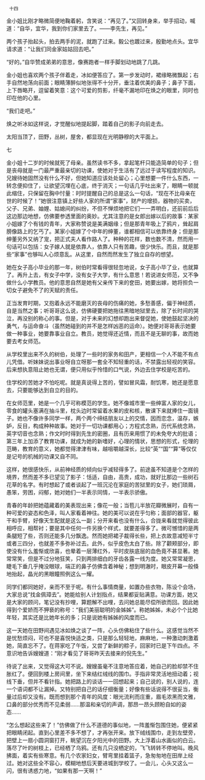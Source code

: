      十四 

   金小姐比刚才略微简便地鞠着躬，含笑说：“再见了。”又回转身来，举手招动，喊道：“自华，宜华，我到你们家里去了。——李先生，再见。” 

   两个孩子抬起头，拍去两手的泥，就跑了过来。毅公也踱过来，殷勤地点头。宜华请求道：“让我们同金家姑姑回去吧。” 

   “好的。”自华赞成弟弟的意思，像赛跑者一样手脚划动地跳了几跳。 

   金小姐也喜欢两个孩子伴着走，冰如便答应了。第一步发动时，裙缘略微飘起；右手自然地荡向前面；眼睛薄醉似地张得不十分开，垂注着优美的鼻子；鼻子下面，上下唇略开，逗留着笑意：这个可爱的剪影，纤毫不漏地印在焕之的眼里，同时也印在他的心里。 

   “我们走吧。” 

   焕之听冰如这样说，才觉醒似地提起脚，踏着自己的影子向前走去。 

   太阳当顶了，田野，丛树，屋舍，都显现在光明静穆的大平面上。 

   七

   金小姐十二岁的时候就死了母亲。虽然读书不多，拿起笔杆只能造简单的句子；但是丧母就是一门最严重最亲切的功课，使她对于生活有了远过于读写程度的知识。兄嫂待她固然没有什么不好，但她知道应该处处留心；心里想要一件什么东西，一转念便抑住了，让欲望沉埋在心底，终于消灭；一句话几乎吐出来了，眼睛一顿就此缩住，只保留在胸中忖量：时时提醒自己的总是这么一句话，“现在不比母亲在世的时候了！”她很注意镇上好些人家的所谓“家事”，财产的增损，器物的买卖，父子、兄弟、妯娌、姑媳间的纠纷，不但不惮烦地把它们一一弄明白，还前前后后这边那边地想，仿佛要参透里面的奥妙。尤其注意的是女郎出嫁以后的故事：某家小姐嫁了个有钱的青年，大家称赞说是美满姻缘；但是那青年吸上了鸦片，耸起肩膀像路上的乞丐了。某家小姐嫁了个中年的绅董，谁都相信可以依靠终身；但是那绅董另外又纳了宠，把正式夫人看作路人了。种种的花样，数也数不清，然而用一句话可以包括：女子嫁人就是依靠人，依靠人只有苦趣，很少快乐。而且，就是那些“家事”也够叫人心烦意乱。从这里，自然而然发生了独立自存的想望。 

   她在女子高小毕业的那一年，树伯时常看得很轻忽地说，女子高小毕了业，也就算了。再升上去，有女子中学，没有女子大学，有什么意思！若说进女师范，又不争做什么小学教员。他的意思自然是她有父亲传下来的奁田，她要出嫁，她将担负一切女子避免不了的天赋的责任。 

   正当发育时期，又抱着永远不能磨灭的丧母的伤痛的她，多愁善感，偏于神经质，自是当然之事；听哥哥这么说，仿佛硬要把她拖往黑暗地狱里去，除了长时间的哭泣，再没别的称心的事。但是，对于未来的幻想却跑出来督促她，使她鼓起坚决的勇气，与运命奋斗（虽然她碰到的并不是怎样凶恶的运命）。她便对哥哥表示她要做一种事业，她要靠事业自立。教员，她觉得还近情，而且不是无聊的事，故而她要去考女师范。 

   从学校里出来不久的树伯，处理了一些时的家务和田产，更相信一个人不能不有点儿凭借。听妹妹说出事业呀自立呀那一套全不知轻重的话，不禁露出轻视的笑容。后来想执意阻止她也无谓，便只用似乎怜惜的口气说，外边去住学校是吃苦的。 

   住学校的苦她才不怕吃呢。就是真说得上苦的，譬如冒风霜，耐饥寒，她还是愿意去，只要能够达到自立的目的。 

   在女师范里，她是一个几乎可称模范的学生。她不像城市里一些绅富人家的女儿，零食的罐头塞满在抽斗里，枕头边时常留着水果的皮和核，散课下来就捧住一面镜子。她也不像许多同学一样，两个两个缔结朋友以上的交情，因而恋念，温存，嫉妒，反目，构成种种故事。她对于一切功课都用心；方程式念熟，历代系统念熟，英字切音也念熟；作文时时得到先生的密圈，且有历来用惯了的未免夸大的批语；第三年上加添了教育功课，就成为她的新嗜好，心理的情状，思想的形式，伦理的范畴，教育的意义，她都觉得津津有味，越咀嚼越深长，比较“英”“国”“算”等仅仅是记号的机械的功课又自不同。 

   这样，她很感快乐，从前神经质的倾向似乎减轻得多了。前途虽不知道是个怎样的境界，然而差不多已望见了影子：恬适，自由，高贵，成功，就好比那边一些树石花草的名字。有时想起了或者谈起了一班沉沦在家庭的苦狱里的女子，她们琐屑，愚笨，劳困，闷郁，她对她们一半表示同情，一半表示骄傲。 

   青春的年龄把她蕴藏着的美表现出来；像花一般；当苞儿半放花瓣微展时，自有一种可爱的姿态和色泽，叫人家看着神往。她的美可以说在乎匀称；面部的器官，躯干和手臂，好像天生配就是这么一副；分开来看也没有什么，合拢来看就觉得彼此相呼应，相帮衬；要是其中任何一件另换个样式，就要差得多了。微可憾惜的是两条腿短了些，否则还能多几分飘逸。然而她把裙子裁得长些，把上衣故意减短半寸或者三四分，也就差不多弥补过去。此外，似乎皮色太白了些。除了颧颊部分，即使没有什么羞惭或欣喜，也晕着一层薄红外，平时皮肤底层的血色竟不甚显著。她常常笑，但是不过分地狂笑，只到两排细白的牙齿各露一线为度。她又常常凝思，睫毛下垂几乎掩没眼球，端正的鼻子仿佛含着神秘；想到明澈时，眼皮开幕一般倏地抬起，晶光的黑眼瞳照例这么一耀。 

   同学们都同她好，亲而不至于呢。有什么事情商量，如置办些衣物，陈设个会场，大家总说“找金佩璋去”。她能给别人计划指点，结果都妥贴满意。功课方面，她又是大家的顾问，笔记没有抄哩，算题解不出哩，去问她总能尽偿所欲而回。因此她得到个爱娇而不狎亵的称号：“我们美丽聪明的金姊姊”。称她姊姊，未必个个比她年轻，其实还是比她年长的多；只是说她有姊姊的风度而已。 

   这一天她在田野间遇见冰如焕之谈了一阵，心头仿佛粘住了些什么。这感觉当然不是忧愁烦闷，可也不是喜悦快适之类，只是那么轻轻地，麻麻地，一种激动刺激着她，简直忘不了。在蒋家吃了午饭，又尝了新鲜的粽子，回家时已是下午四点。不意识地告诉嫂嫂道：“刚才看见了哥哥昨天去接来的倪先生。” 

   待说了出来，又觉得这大可不说。嫂嫂虽毫不注意地答应着，她自己的脸却禁不住胀红了。便回到楼上房间里，坐下来结红绒线的围巾。手指非常灵活地扭动着；视线下垂，但并不看针指。她把路上的谈话一一回想起来；自己说的，别人说的，连一个语词都不让漏掉。又特别把自己的话仔细衡量；好像有些话说得不很妥当，衡量过后却又没有。既而想到那个青年的风度：眼光流利而庄重，眉毛浓黑而文雅，口鼻的部分优秀而不见柔弱……那温和亲切的声调，那昂一昂头顾盼自如的姿态…… 

   “怎么想起这些来了！”仿佛做了什么不道德的事似地，一阵羞惭包围住她，便紧紧把眼睛闭起。直到心里差不多不想了，才再张开来。放下绒线围巾，走到左壁旁，把壁上一扇小圆洞窗打开，眺望沉在夕阳光中的田野。大上浮着山水画似的白云。落尽了叶的树枝上，已经栖了乌鸦。还有几只没栖定的，飞飞转转不停地叫。晚风拂面，着实有些寒意。有几个农家妇女，臂弯里挂着篮子，急匆匆地在田岸上经过。她对这些全不容心，模糊地想后天要进城到学校了。一会儿，心头又这么一闪，很有诱惑力地，“如果有那一天啊！” 

